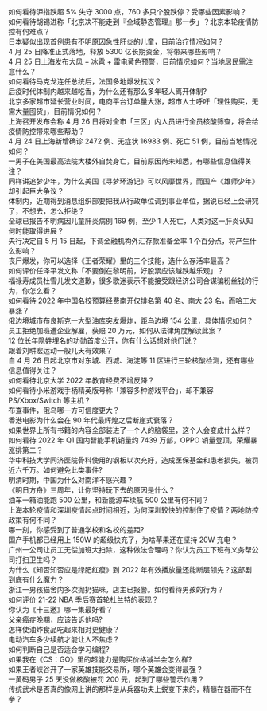如何看待沪指跌超 5% 失守 3000 点，760 多只个股跌停？受哪些因素影响？  
如何看待胡锡进称「北京决不能走到『全域静态管理』那一步」？北京本轮疫情防控有何难点？  
日本疑似出现首例患有不明原因急性肝炎的儿童，目前治疗情况如何？  
4 月 25 日降准正式落地，释放 5300 亿长期资金，将带来哪些影响？  
4 月 25 日上海发布大风 + 冰雹 + 雷电黄色预警，目前情况如何？当地居民需注意什么？  
如何看待马克龙连任总统后，法国多地爆发抗议？  
后疫时代体制内越来越吃香，为什么还有那么多年轻人离开体制?  
北京多家超市延长营业时间，电商平台订单量大涨，超市人士呼吁「理性购买，无需大量囤货」，目前情况如何？  
上海召开发布会称 4 月 26 日将对全市「三区」内人员进行全员核酸筛查，将会给疫情防控带来哪些帮助？  
4 月 24 日上海新增确诊 2472 例、无症状 16983 例、死亡 51 例，目前当地情况如何？  
一男子在美国最高法院大楼外自焚身亡，目前原因尚未知悉，有哪些信息值得关注？  
同样讲追梦少年，为什么美国《寻梦环游记》可以风靡世界，而国产《雄师少年》却引起巨大争议？  
体制内，近期得到消息组织部要把我从行政单位调到事业单位，据说已经上会研究了，不想去，怎么拒绝？  
全球已报告不明病因儿童肝炎病例 169 例，至少 1 人死亡，人类对这一肝炎认知何时能取得进展？  
央行决定自 5 月 15 日起，下调金融机构外汇存款准备金率 1 个百分点，将产生什么影响？  
丧尸爆发，你可以选择《王者荣耀》里的三个技能，选什么存活率最高？  
如何评价任泽平发文称「不要倒在黎明前，好股票应该越跌越乐观」？  
福禄寿成员杜雪儿发文道歉，很多歌迷表示不能接受跟经济公司合谋骗粉丝钱的行为，你怎么看？  
如何看待 2022 年中国名校预算经费南开仅排名第 40 名、南大 23 名，而哈工大暴涨？  
俄边境城市布良斯克一大型油库突发爆炸，距乌边境 154 公里，具体情况如何？  
员工拒绝加班遭企业解雇，获赔 20 万元，如何从法律角度解读此案？  
12 位长年隐姓埋名的功勋首度公开，你有什么话想对他们说？  
跟着刘畊宏运动一般几天有效果？  
自 4 月 26 日起北京市对东城、西城、海淀等 11 区进行三轮核酸检测，还有哪些信息值得关注？  
如何看待北京大学 2022 年教育经费不增反降？  
如何看待小米游戏手柄精英版号称「兼容多种游戏平台」，却不兼容 PS/Xbox/Switch 等主机？  
布查事件，俄乌哪一方可信度更大？  
香港电影为什么会在 90 年代最辉煌之后断崖式衰落？  
如果世界上所有书籍的内容全部装进了一个人的脑袋里，这个人会变成什么样？  
如何看待 2022 年 Q1 国内智能手机销量约 7439 万部，OPPO 销量登顶，荣耀暴涨排第二？  
华中科技大学同济医院骨科使用的钢板以次充好，造成医保基金和患者损失，被罚近六千万。如何避免此类事件?  
明清时期，中国为什么对南洋不感兴趣？  
《明日方舟》三周年，让你坚持玩下去的原因是什么？  
油车一箱油能跑 500 公里，和新能源车续航 500 公里有何不同？  
上海本轮疫情和深圳疫情起点时间相近，为何深圳较快的控制住了疫情？两地防控政策有何不同？  
哪一刻，你感受到了普通学校和名校的差距?  
国产手机都已经用上 150W 的超级快充了，为啥苹果还在坚持 20W 充电？  
广州一公司让员工无偿加班大扫除，这种做法合理吗？你认为员工下班有义务帮公司打扫卫生吗？  
为什么《知否知否应是绿肥红瘦》到 2022 年有效播放量还能断层领先？这部剧到底有什么魔力？  
浙江一男孩猫舍内多次抛扔猫咪，店主已报警。如何看待男孩的行为？  
如何评价 21-22 NBA 季后赛首轮杜兰特的表现？  
你认为《十三邀》哪一集最好看？  
父亲癌症晚期，应该告诉他吗?  
怎样使油炸食品吃起来相对更健康？  
电动汽车多少续航才能让人不焦虑？  
如何判断自己是否适合学习编程?  
如果我在《CS：GO》里的超能力是购买价格减半会怎么样?  
如果王者峡谷开了一家英雄技能交易所，哪个英雄会变得最强？  
一黄码男子 25 天没做核酸被罚 200 元，起到了哪些警示作用？  
传统武术是否真的像网上讲的那样是从兵器功夫上蜕变下来的，精髓在器而不在拳？  
